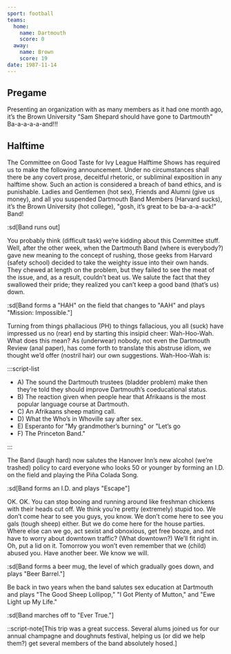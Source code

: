 ```yaml
---
sport: football
teams:
  home:
    name: Dartmouth
    score: 0
  away:
    name: Brown
    score: 19
date: 1987-11-14
---
```


## Pregame

Presenting an organization with as many members as it had one month ago, it’s the Brown University "Sam Shepard should have gone to Dartmouth" Ba-a-a-a-a-and!!!

## Halftime

The Committee on Good Taste for Ivy League Halftime Shows has required us to make the following announcement. Under no circumstances shall there be any covert prose, deceitful rhetoric, or subliminal exposition in any halftime show. Such an action is considered a breach of band ethics, and is punishable. Ladies and Gentlemen (hot sex), Friends and Alumni (give us money), and all you suspended Dartmouth Band Members (Harvard sucks), it’s the Brown University (hot college), "gosh, it’s great to be ba-a-a-ack!" Band!

:sd[Band runs out]

You probably think (difficult task) we’re kidding about this Committee stuff. Well, after the other week, when the Dartmouth Band (where is everybody?) gave new meaning to the concept of rushing, those geeks from Harvard (safety school) decided to take the weighty issue into their own hands. They chewed at length on the problem, but they failed to see the meat of the issue, and, as a result, couldn’t beat us. We salute the fact that they swallowed their pride; they realized you can’t keep a good band (that’s us) down.

:sd[Band forms a "HAH" on the field that changes to "AAH" and plays "Mission: Impossible."]

Turning from things phallacious (PH) to things fallacious, you all (suck) have impressed us no (rear) end by starting this insipid cheer: Wah-Hoo-Wah. What does this mean? As (underwear) nobody, not even the Dartmouth Review (anal paper), has come forth to translate this abstruse idiom, we thought we’d offer (nostril hair) our own suggestions. Wah-Hoo-Wah is:

:::script-list

- A) The sound the Dartmouth trustees (bladder problem) make then they’re told they should improve Dartmouth’s coeducational status.
- B) The reaction given when people hear that Afrikaans is the most popular language course at Dartmouth.
- C) An Afrikaans sheep mating call.
- D) What the Who’s in Whoville say after sex.
- E) Esperanto for "My grandmother’s burning" or "Let’s go
- F) The Princeton Band."

:::

The Band (laugh hard) now salutes the Hanover Inn’s new alcohol (we’re trashed) policy to card everyone who looks 50 or younger by forming an I.D. on the field and playing the Piña Colada Song.

:sd[Band forms an I.D. and plays "Escape"]

OK. OK. You can stop booing and running around like freshman chickens with their heads cut off. We think you’re pretty (extremely) stupid too. We don’t come hear to see you guys, you know. We don’t come here to see you gals (tough sheep) either. But we do come here for the house parties. Where else can we go, act sexist and obnoxious, get free booze, and not have to worry about downtown traffic? (What downtown?) We’ll fit right in. Oh, put a lid on it. Tomorrow you won’t even remember that we (child) abused you. Have another beer. We know we will.

:sd[Band forms a beer mug, the level of which gradually goes down, and plays "Beer Barrel."]

Be back in two years when the band salutes sex education at Dartmouth and plays "The Good Sheep Lollipop," "I Got Plenty of Mutton," and "Ewe Light up My Life."

:sd[Band marches off to "Ever True."]

::script-note[This trip was a great success. Several alums joined us for our annual champagne and doughnuts festival, helping us (or did we help them?) get several members of the band absolutely hosed.]
